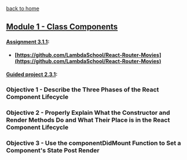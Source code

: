 [back to home](https://github.com/beatlesm/)

## [Module 1 - Class Components](https://github.com/beatlesm/web/tree/main/3.1/Module311)

#### [Assignment 3.1.1](https://github.com/beatlesm/web/tree/main/3.1/Module311/Assignment311):

-   **[https://github.com/LambdaSchool/React-Router-Movies](https://github.com/LambdaSchool/React-Router-Movies)**
   
#### [Guided project 2.3.1](https://github.com/beatlesm/web/tree/main/2.3/Module231/guided231):


### Objective 1 - Describe the Three Phases of the React Component Lifecycle

### Objective 2 - Properly Explain What the Constructor and Render Methods Do and What Their Place is in the React Component Lifecycle

### Objective 3 - Use the componentDidMount Function to Set a Component's State Post Render
